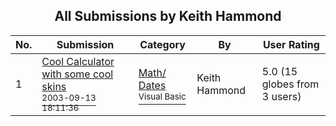 ﻿<div align="center">

## All Submissions by Keith Hammond

</div>

No.  | Submission | Category | By   | User Rating
---- | ---------- | -------- | ---- | -----------
1 | [Cool Calculator with some cool skins<br /><sup>2003-09-13 18:11:36</sup>](https://github.com/Planet-Source-Code/keith-hammond-cool-calculator-with-some-cool-skins__1-48474) | [Math/ Dates<br /><sup>Visual Basic</sup>](../ByCategory/math-dates__1-37.md) | Keith Hammond | 5.0 (15 globes from 3 users)
